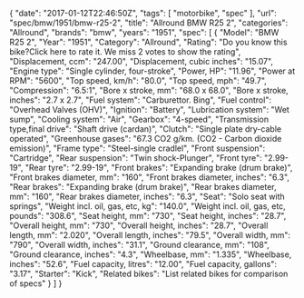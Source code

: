 {
    "date": "2017-01-12T22:46:50Z",
    "tags": [
        "motorbike",
        "spec"
    ],
    "url": "spec\/bmw\/1951\/bmw-r25-2",
    "title": "Allround BMW R25 2",
    "categories": "Allround",
    "brands": "bmw",
    "years": "1951",
    "spec": [
        {
            "Model": "BMW R25 2",
            "Year": "1951",
            "Category": "Allround",
            "Rating": "Do you know this bike?Click here to rate it. We miss 2 votes to show the rating",
            "Displacement, ccm": "247.00",
            "Displacement, cubic inches": "15.07",
            "Engine type": "Single cylinder, four-stroke",
            "Power, HP": "11.96",
            "Power at RPM": "5600",
            "Top speed, km\/h": "80.0",
            "Top speed, mph": "49.7",
            "Compression": "6.5:1",
            "Bore x stroke, mm": "68.0 x 68.0",
            "Bore x stroke, inches": "2.7 x 2.7",
            "Fuel system": "Carburettor. Bing",
            "Fuel control": "Overhead Valves (OHV)",
            "Ignition": "Battery",
            "Lubrication system": "Wet sump",
            "Cooling system": "Air",
            "Gearbox": "4-speed",
            "Transmission type,final drive": "Shaft drive (cardan)",
            "Clutch": "Single plate dry-cable operated",
            "Greenhouse gases": "67.3 CO2 g\/km. (CO2 - Carbon dioxide emission)",
            "Frame type": "Steel-single cradlel",
            "Front suspension": "Cartridge",
            "Rear suspension": "Twin shock-Plunger",
            "Front tyre": "2.99-19",
            "Rear tyre": "2.99-19",
            "Front brakes": "Expanding brake (drum brake)",
            "Front brakes diameter, mm": "160",
            "Front brakes diameter, inches": "6.3",
            "Rear brakes": "Expanding brake (drum brake)",
            "Rear brakes diameter, mm": "160",
            "Rear brakes diameter, inches": "6.3",
            "Seat": "Solo seat with springs",
            "Weight incl. oil, gas, etc, kg": "140.0",
            "Weight incl. oil, gas, etc, pounds": "308.6",
            "Seat height, mm": "730",
            "Seat height, inches": "28.7",
            "Overall height, mm": "730",
            "Overall height, inches": "28.7",
            "Overall length, mm": "2.020",
            "Overall length, inches": "79.5",
            "Overall width, mm": "790",
            "Overall width, inches": "31.1",
            "Ground clearance, mm": "108",
            "Ground clearance, inches": "4.3",
            "Wheelbase, mm": "1.335",
            "Wheelbase, inches": "52.6",
            "Fuel capacity, litres": "12.00",
            "Fuel capacity, gallons": "3.17",
            "Starter": "Kick",
            "Related bikes": "List related bikes for comparison of specs"
        }
    ]
}